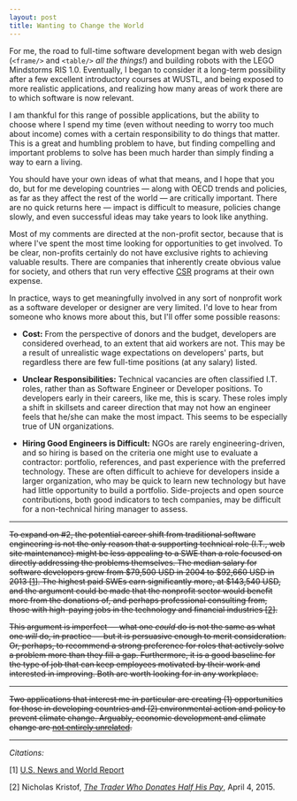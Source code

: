 ```yaml
---
layout: post
title: Wanting to Change the World
---
```


For me, the road to full-time software development began with web design (`<frame/>` and `<table/>` *all the things!*) and building robots with the LEGO Mindstorms RIS 1.0. Eventually, I began to consider it a long-term possibility after a few excellent introductory courses at WUSTL, and being exposed to more realistic applications, and realizing how many areas of work there are to which software is now relevant.

I am thankful for this range of possible applications, but the ability to choose where I spend my time (even without needing to worry too much about income) comes with a certain responsibility to do things that matter. This is a great and humbling problem to have, but finding compelling and important problems to solve has been much harder than simply finding a way to earn a living.

You should have your own ideas of what that means, and I hope that you do, but for me developing countries — along with OECD trends and policies, as far as they affect the rest of the world — are critically important. There are no quick returns here — impact is difficult to measure, policies change slowly, and even successful ideas may take years to look like anything.

Most of my comments are directed at the non-profit sector, because that is where I've spent the most time looking for opportunities to get involved. To be clear, non-profits certainly do not have exclusive rights to achieving valuable results. There are companies that inherently create obvious value for society, and others that run very effective [CSR](#) programs at their own expense.

In practice, ways to get meaningfully involved in any sort of nonprofit work as a software developer or designer are very limited. I'd love to hear from someone who knows more about this, but I'll offer some possible reasons:

- **Cost:** From the perspective of donors and the budget, developers are considered overhead, to an extent that aid workers are not. This may be a result of unrealistic wage expectations on developers' parts, but regardless there are few full-time positions (at any salary) listed.

- **Unclear Responsibilities:** Technical vacancies are often classified I.T. roles, rather than as Software Engineer or Developer positions. To developers early in their careers, like me, this is scary. These roles imply a shift in skillsets and career direction that may not how an engineer feels that he/she can make the most impact. This seems to be especially true of UN organizations.

- **Hiring Good Engineers is Difficult:** NGOs are rarely engineering-driven, and so hiring is based on the criteria one might use to evaluate a contractor: portfolio, references, and past experience with the preferred technology. These are often difficult to achieve for developers inside a larger organization, who may be quick to learn new technology but have had little opportunity to build a portfolio. Side-projects and open source contributions, both good indicators to tech companies, may be difficult for a non-technical hiring manager to assess.

<hr/>

~~To expand on #2, the potential career shift from traditional software engineering is not the only reason that a supporting technical role (I.T., web site maintenance) might be less appealing to a SWE than a role focused on directly addressing the problems themselves. The median salary for software developers grew from $79,500 USD in 2004 to $92,660 USD in 2013 [[1](#citations)]. The highest paid SWEs earn significantly more, at $143,540 USD, and the argument could be made that the nonprofit sector would benefit more from the donations of, and perhaps professional consulting from, those with high-paying jobs in the technology and financial industries [[2](#citations)].~~

~~This argument is imperfect — what one *could* do is not the same as what one *will* do, in practice — but it is persuasive enough to merit consideration. Or, perhaps, to recommend a strong preference for roles that actively solve a problem more than they fill a gap. Furthermore, it is a good baseline for the type of job that can keep employees motivated by their work and interested in improving. Both are worth looking for in any workplace.~~

<hr/>

~~Two applications that interest me in particular are creating (1) opportunities for those in developing countries and (2) environmental action and policy to prevent climate change. Arguably, economic development and climate change are [not entirely unrelated](http://www.theguardian.com/global-development/2013/sep/27/climate-change-poor-countries-ipcc).~~

<hr/>

*<span id="citations">Citations:</span>*

[1] [U.S. News and World Report](http://money.usnews.com/careers/best-jobs/software-developer/salary)

[2] Nicholas Kristof, *[The Trader Who Donates Half His Pay](http://www.nytimes.com/2015/04/05/opinion/sunday/nicholas-kristof-the-trader-who-donates-half-his-pay.html)*, April 4, 2015.